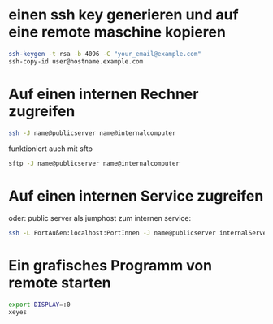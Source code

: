 # einen ssh key generieren und auf eine remote maschine kopieren

```bash
ssh-keygen -t rsa -b 4096 -C "your_email@example.com"
ssh-copy-id user@hostname.example.com
```

# Auf einen internen Rechner zugreifen

```bash
ssh -J name@publicserver name@internalcomputer
```

funktioniert auch mit sftp

```bash
sftp -J name@publicserver name@internalcomputer
```

# Auf einen internen Service zugreifen

oder: public server als jumphost zum internen service:

```bash
ssh -L PortAußen:localhost:PortInnen -J name@publicserver internalServer
```

# Ein grafisches Programm von remote starten

```bash
export DISPLAY=:0
xeyes
```

